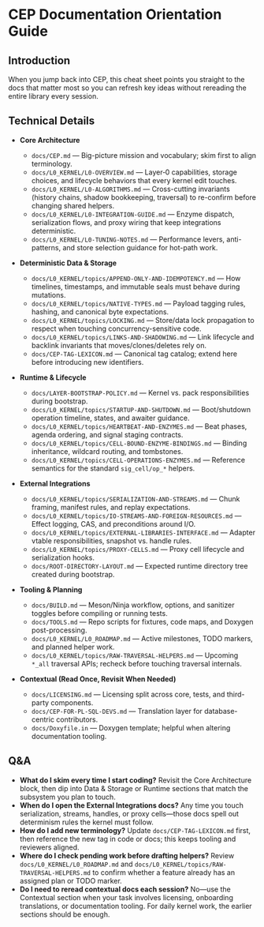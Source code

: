 # CEP Documentation Orientation Guide

## Introduction
When you jump back into CEP, this cheat sheet points you straight to the docs that matter most so you can refresh key ideas without rereading the entire library every session.

## Technical Details
- **Core Architecture**
  - `docs/CEP.md` — Big-picture mission and vocabulary; skim first to align terminology.
  - `docs/L0_KERNEL/L0-OVERVIEW.md` — Layer‑0 capabilities, storage choices, and lifecycle behaviors that every kernel edit touches.
  - `docs/L0_KERNEL/L0-ALGORITHMS.md` — Cross-cutting invariants (history chains, shadow bookkeeping, traversal) to re-confirm before changing shared helpers.
  - `docs/L0_KERNEL/L0-INTEGRATION-GUIDE.md` — Enzyme dispatch, serialization flows, and proxy wiring that keep integrations deterministic.
  - `docs/L0_KERNEL/L0-TUNING-NOTES.md` — Performance levers, anti-patterns, and store selection guidance for hot-path work.

- **Deterministic Data & Storage**
  - `docs/L0_KERNEL/topics/APPEND-ONLY-AND-IDEMPOTENCY.md` — How timelines, timestamps, and immutable seals must behave during mutations.
  - `docs/L0_KERNEL/topics/NATIVE-TYPES.md` — Payload tagging rules, hashing, and canonical byte expectations.
  - `docs/L0_KERNEL/topics/LOCKING.md` — Store/data lock propagation to respect when touching concurrency-sensitive code.
  - `docs/L0_KERNEL/topics/LINKS-AND-SHADOWING.md` — Link lifecycle and backlink invariants that moves/clones/deletes rely on.
  - `docs/CEP-TAG-LEXICON.md` — Canonical tag catalog; extend here before introducing new identifiers.

- **Runtime & Lifecycle**
  - `docs/LAYER-BOOTSTRAP-POLICY.md` — Kernel vs. pack responsibilities during bootstrap.
  - `docs/L0_KERNEL/topics/STARTUP-AND-SHUTDOWN.md` — Boot/shutdown operation timeline, states, and awaiter guidance.
  - `docs/L0_KERNEL/topics/HEARTBEAT-AND-ENZYMES.md` — Beat phases, agenda ordering, and signal staging contracts.
  - `docs/L0_KERNEL/topics/CELL-BOUND-ENZYME-BINDINGS.md` — Binding inheritance, wildcard routing, and tombstones.
  - `docs/L0_KERNEL/topics/CELL-OPERATIONS-ENZYMES.md` — Reference semantics for the standard `sig_cell/op_*` helpers.

- **External Integrations**
  - `docs/L0_KERNEL/topics/SERIALIZATION-AND-STREAMS.md` — Chunk framing, manifest rules, and replay expectations.
  - `docs/L0_KERNEL/topics/IO-STREAMS-AND-FOREIGN-RESOURCES.md` — Effect logging, CAS, and preconditions around I/O.
  - `docs/L0_KERNEL/topics/EXTERNAL-LIBRARIES-INTERFACE.md` — Adapter vtable responsibilities, snapshot vs. handle rules.
  - `docs/L0_KERNEL/topics/PROXY-CELLS.md` — Proxy cell lifecycle and serialization hooks.
  - `docs/ROOT-DIRECTORY-LAYOUT.md` — Expected runtime directory tree created during bootstrap.

- **Tooling & Planning**
  - `docs/BUILD.md` — Meson/Ninja workflow, options, and sanitizer toggles before compiling or running tests.
  - `docs/TOOLS.md` — Repo scripts for fixtures, code maps, and Doxygen post-processing.
  - `docs/L0_KERNEL/L0_ROADMAP.md` — Active milestones, TODO markers, and planned helper work.
  - `docs/L0_KERNEL/topics/RAW-TRAVERSAL-HELPERS.md` — Upcoming `*_all` traversal APIs; recheck before touching traversal internals.

- **Contextual (Read Once, Revisit When Needed)**
  - `docs/LICENSING.md` — Licensing split across core, tests, and third-party components.
  - `docs/CEP-FOR-PL-SQL-DEVS.md` — Translation layer for database-centric contributors.
  - `docs/Doxyfile.in` — Doxygen template; helpful when altering documentation tooling.

## Q&A
- **What do I skim every time I start coding?** Revisit the Core Architecture block, then dip into Data & Storage or Runtime sections that match the subsystem you plan to touch.
- **When do I open the External Integrations docs?** Any time you touch serialization, streams, handles, or proxy cells—those docs spell out determinism rules the kernel must follow.
- **How do I add new terminology?** Update `docs/CEP-TAG-LEXICON.md` first, then reference the new tag in code or docs; this keeps tooling and reviewers aligned.
- **Where do I check pending work before drafting helpers?** Review `docs/L0_KERNEL/L0_ROADMAP.md` and `docs/L0_KERNEL/topics/RAW-TRAVERSAL-HELPERS.md` to confirm whether a feature already has an assigned plan or TODO marker.
- **Do I need to reread contextual docs each session?** No—use the Contextual section when your task involves licensing, onboarding translations, or documentation tooling. For daily kernel work, the earlier sections should be enough.
